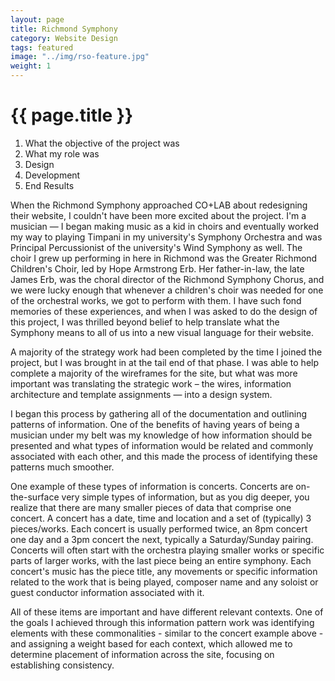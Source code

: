 ```yaml
---
layout: page
title: Richmond Symphony
category: Website Design
tags: featured
image: "../img/rso-feature.jpg"
weight: 1
---
```


<h1>{{ page.title }}</h1>

1. What the objective of the project was
2. What my role was
3. Design
4. Development
5. End Results

When the Richmond Symphony approached CO+LAB about redesigning their website, I couldn't have been more excited about the project. I'm a musician — I began making music as a kid in choirs and eventually worked my way to playing Timpani in my university's Symphony Orchestra and was Principal Percussionist of the university's Wind Symphony as well. The choir I grew up performing in here in Richmond was the Greater Richmond Children's Choir, led by Hope Armstrong Erb. Her father-in-law, the late James Erb, was the choral director of the Richmond Symphony Chorus, and we were lucky enough that whenever a children's choir was needed for one of the orchestral works, we got to perform with them. I have such fond memories of these experiences, and when I was asked to do the design of this project, I was thrilled beyond belief to help translate what the Symphony means to all of us into a new visual language for their website.

A majority of the strategy work had been completed by the time I joined the project, but I was brought in at the tail end of that phase. I was able to help complete a majority of the wireframes for the site, but what was more important was translating the strategic work – the wires, information architecture and template assignments — into a design system. 

I began this process by gathering all of the documentation and outlining patterns of information. One of the benefits of having years of being a musician under my belt was my knowledge of how information should be presented and what types of information would be related and commonly associated with each other, and this made the process of identifying these patterns much smoother.

One example of these types of information is concerts. Concerts are on-the-surface very simple types of information, but as you dig deeper, you realize that there are many smaller pieces of data that comprise one concert. A concert has a date, time and location and a set of (typically) 3 pieces/works. Each concert is usually performed twice, an 8pm concert one day and a 3pm concert the next, typically a Saturday/Sunday pairing. Concerts will often start with the orchestra playing smaller works or specific parts of larger works, with the last piece being an entire symphony. Each concert's music has the piece title, any movements or specific information related to the work that is being played, composer name and any soloist or guest conductor information associated with it.

All of these items are important and have different relevant contexts. One of the goals I achieved through this information pattern work was identifying elements with these commonalities - similar to the concert example above -  and assigning a weight based for each context, which allowed me to determine placement of information across the site, focusing on establishing consistency.
